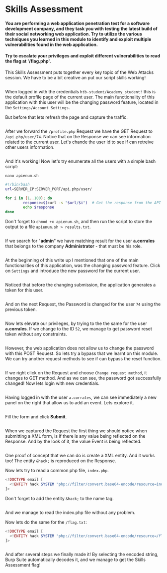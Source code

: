 # Skills Assessment

#### You are performing a web application penetration test for a software development company, and they task you with testing the latest build of their social networking web application. Try to utilize the various techniques you learned in this module to identify and exploit multiple vulnerabilities found in the web application.

#### Try to escalate your privileges and exploit different vulnerabilities to read the flag at '/flag.php'.

This Skills Assessment puts together every key topic of the Web Attacks session. We have to be a bit creative an put our script skills working!

<figure><img src="../../../.gitbook/assets/image (253).png" alt=""><figcaption></figcaption></figure>

When logged in with the credentials `htb-student/Academy_student!` this is the default profile page of the current user. The main functionality of this application with this user will be the changing password feature, located in the `Settings/Account Settings`.

But before that lets refresh the page and capture the traffic.

<figure><img src="../../../.gitbook/assets/image (254).png" alt=""><figcaption></figcaption></figure>

After we forward the `/profile.php` Request we have the GET Request to `/api.php/user/74`. Notice that on the Response we can see information related to the current user. Let's chande the user id to see if can retreive other users information.

<figure><img src="../../../.gitbook/assets/image (255).png" alt=""><figcaption></figcaption></figure>

And it's working! Now let's try enumerate all the users with a simple bash script:

`nano apienum.sh`

```bash
#!/bin/bash
url=SERVER_IP:SERVER_PORT/api.php/user/

for i in {1..100}; do
        response=$(curl -s "$url/$i")  # Get the response from the API
        echo $response
done
```

Don't forget to `chmod +x apienum.sh`, and then run the script to store the output to a file `apienum.sh > results.txt`.

<figure><img src="../../../.gitbook/assets/image (256).png" alt=""><figcaption></figcaption></figure>

If we search for "**admin**" we have matching result for the user **a.corrales** that belongs to the company **Administrator** - that must be his role.

<figure><img src="../../../.gitbook/assets/image (257).png" alt=""><figcaption></figcaption></figure>

At the beginning of this write up I mentioned that one of the main functionalities of this application, was the changing password feature. Click on `Settings` and introduce the new password for the current user.

<figure><img src="../../../.gitbook/assets/image (258).png" alt=""><figcaption></figcaption></figure>

Noticed that before the changing submission, the application generates a token for this user.

<figure><img src="../../../.gitbook/assets/image (259).png" alt=""><figcaption></figcaption></figure>

And on the next Request, the Password is changed for the user `74` using the previous token.

<figure><img src="../../../.gitbook/assets/image (261).png" alt=""><figcaption></figcaption></figure>

Now lets elevate our privileges, by trying to the the same for the user **a.corrales**. If we change to the ID `52`, we manage to get password reset token without any constraints.

<figure><img src="../../../.gitbook/assets/image (262).png" alt=""><figcaption></figcaption></figure>

However, the web application does not allow us to change the password with this POST Request. So lets try a bypass that we learnt on this module. We can try another request methods to see if can bypass the reset function.&#x20;

<figure><img src="../../../.gitbook/assets/image (263).png" alt=""><figcaption></figcaption></figure>

If we right click on the Request and choose `Change request method`, it changes to GET method. And as we can see, the password got successfully changed! Now lets login with new credentials.

<figure><img src="../../../.gitbook/assets/image (264).png" alt=""><figcaption></figcaption></figure>

Having logged in with the user `a.corrales`, we can see immediately a new panel on the right that allow us to add an event. Lets explore it.

<figure><img src="../../../.gitbook/assets/image (265).png" alt=""><figcaption></figcaption></figure>

Fill the form and click **Submit**.

<figure><img src="../../../.gitbook/assets/image (266).png" alt=""><figcaption></figcaption></figure>

When we captured the Request the first thing we should notice when submitting a XML form, is if there is any value being reflected on the Response. And by the look of it, the value Event is being reflected.

<figure><img src="../../../.gitbook/assets/image (267).png" alt=""><figcaption></figcaption></figure>

One proof of concept that we can do is create a XML entity. And it works too! The entity `&hack;` is reproduced on the Response.

Now lets try to read a common php file, `index.php`.&#x20;

```php
<!DOCTYPE email [
  <!ENTITY hack SYSTEM "php://filter/convert.base64-encode/resource=index.php">
]>
```

Don't forget to add the entity `&hack;` to the name tag.

<figure><img src="../../../.gitbook/assets/image (268).png" alt=""><figcaption></figcaption></figure>

And we manage to read the index.php file without any problem.&#x20;

Now lets do the same for the `/flag.txt`:

```php
<!DOCTYPE email [
  <!ENTITY hack SYSTEM "php://filter/convert.base64-encode/resource=/flag.php">
]>
```

<figure><img src="../../../.gitbook/assets/image (269).png" alt=""><figcaption></figcaption></figure>

And after several steps we finally made it! By selecting the encoded string, Burp Suite automatically decodes it, and we manage to get the Skills Assessment flag!



